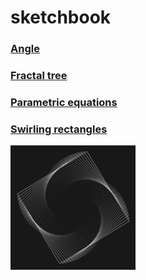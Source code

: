 # sketchbook

<h3><a href="https://venomswitch.github.io/sketchbook/angleSketch/">Angle</a></h3>
<h3><a href="https://venomswitch.github.io/sketchbook/fractalTree/">Fractal tree</a></h3>
<h3><a href="https://venomswitch.github.io/sketchbook/parametricP5/">Parametric equations</a></h3>
<h3><a href="https://venomswitch.github.io/sketchbook/swirlingRectp5">Swirling rectangles</a></h3>
<img src="images/swirlingRectIMG.png" alt="swirling rect img" width="200"/>
